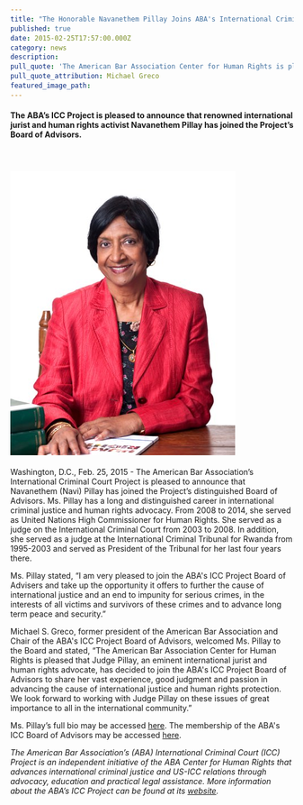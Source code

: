 ```yaml
---
title: "The Honorable Navanethem Pillay Joins ABA's International Criminal Court Project Board of Advisors"
published: true
date: 2015-02-25T17:57:00.000Z
category: news
description:
pull_quote: 'The American Bar Association Center for Human Rights is pleased that Judge Pillay, an eminent international jurist and human rights advocate, has decided to join the ABA-ICC Project Board of Advisors to share her vast experience, good judgment and passion in advancing the cause of interational justice and human rights protection.'
pull_quote_attribution: Michael Greco
featured_image_path:
---
```



#### The ABA’s ICC Project is pleased to announce that renowned international jurist and human rights activist Navanethem Pillay has joined the Project’s Board of Advisors.

#### &nbsp;

#### ![](/uploads/1434905799265_pillay-400x504.jpg)

Washington, D.C., Feb. 25, 2015 - The American Bar Association’s International Criminal Court Project is pleased to announce that Navanethem (Navi) Pillay has joined the Project’s distinguished Board of Advisors. Ms. Pillay has a long and distinguished career in international criminal justice and human rights advocacy. From 2008 to 2014, she served as United Nations High Commissioner for Human Rights. She served as a judge on the International Criminal Court from 2003 to 2008. In addition, she served as a judge at the International Criminal Tribunal for Rwanda from 1995-2003 and served as President of the Tribunal for her last four years there.

Ms. Pillay stated, “I am very pleased to join the ABA's ICC Project Board of Advisers and take up the opportunity it offers to further the cause of international justice and an end to impunity for serious crimes, in the interests of all victims and survivors of these crimes and to advance long term peace and security.”

Michael S. Greco, former president of the American Bar Association and Chair of the ABA's ICC Project Board of Advisors, welcomed Ms. Pillay to the Board and stated, “The American Bar Association Center for Human Rights is pleased that Judge Pillay, an eminent international jurist and human rights advocate, has decided to join the ABA's ICC Project Board of Advisors to share her vast experience, good judgment and passion in advancing the cause of international justice and human rights protection. We look forward to working with Judge Pillay on these issues of great importance to all in the international community.”

Ms. Pillay’s full bio may be accessed [here](http://www.ohchr.org/EN/AboutUs/Pages/NaviPillay.aspx/). The membership of the ABA's ICC Board of Advisors may be accessed [here](http://www.aba-icc.org/the-aba-icc-project/board-of-advisors/).

*The American Bar Association’s (ABA) International Criminal Court (ICC) Project is an independent initiative of the ABA Center for Human Rights that advances international criminal justice and US-ICC relations through advocacy, education and practical legal assistance. More information about the ABA’s ICC Project can be found at its [website](http://www.aba-icc.org/).*